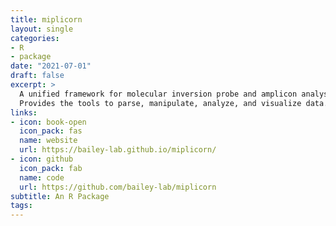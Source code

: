 ```yaml
---
title: miplicorn
layout: single
categories:
- R
- package
date: "2021-07-01"
draft: false
excerpt: >
  A unified framework for molecular inversion probe and amplicon analysis. 
  Provides the tools to parse, manipulate, analyze, and visualize data.
links:
- icon: book-open
  icon_pack: fas
  name: website
  url: https://bailey-lab.github.io/miplicorn/
- icon: github
  icon_pack: fab
  name: code
  url: https://github.com/bailey-lab/miplicorn
subtitle: An R Package
tags:
---
```

